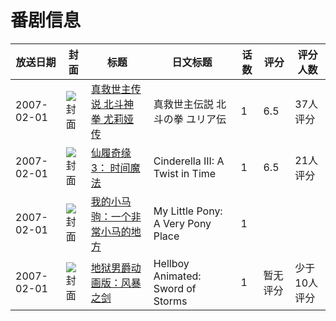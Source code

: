 # 番剧信息

|放送日期|封面|标题|日文标题|话数|评分|评分人数|
|---|---|---|---|---|---|---|
|2007-02-01|![封面](https://lain.bgm.tv/pic/cover/c/11/34/118572_Xabf1.jpg)|[真救世主传说 北斗神拳 尤莉娅传](https://bangumi.tv/subject/118572)|真救世主伝説 北斗の拳 ユリア伝|1|6.5|37人评分|
|2007-02-01|![封面](https://lain.bgm.tv/pic/cover/c/c7/aa/113084_bjJJL.jpg)|[仙履奇缘3： 时间魔法](https://bangumi.tv/subject/113084)|Cinderella III: A Twist in Time|1|6.5|21人评分|
|2007-02-01|![封面](https://lain.bgm.tv/pic/cover/c/0a/36/126731_3UwzU.jpg)|[我的小马驹：一个非常小马的地方](https://bangumi.tv/subject/126731)|My Little Pony: A Very Pony Place|1|||
|2007-02-01|![封面](https://lain.bgm.tv/pic/cover/c/97/94/200446_C61WI.jpg)|[地狱男爵动画版：风暴之剑](https://bangumi.tv/subject/200446)|Hellboy Animated: Sword of Storms|1|暂无评分|少于10人评分|
